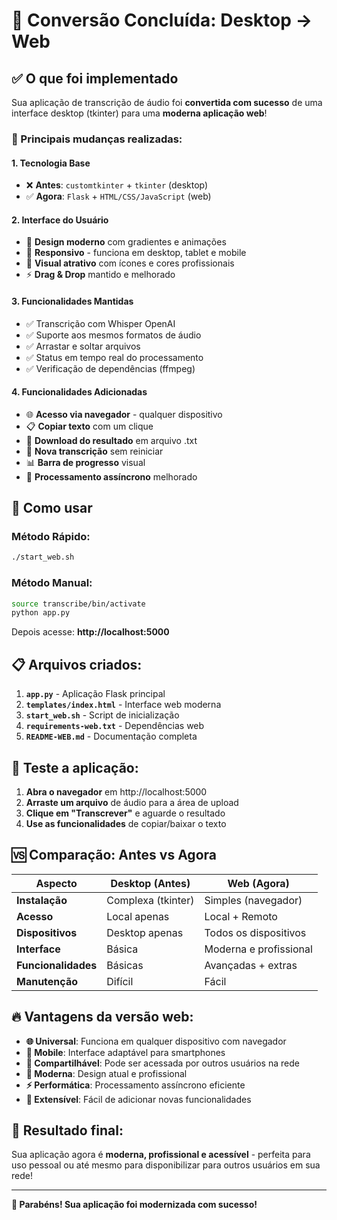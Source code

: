 # 🎉 Conversão Concluída: Desktop → Web

## ✅ O que foi implementado

Sua aplicação de transcrição de áudio foi **convertida com sucesso** de uma interface desktop (tkinter) para uma **moderna aplicação web**!

### 🔄 Principais mudanças realizadas:

#### **1. Tecnologia Base**
- ❌ **Antes**: `customtkinter` + `tkinter` (desktop)
- ✅ **Agora**: `Flask` + `HTML/CSS/JavaScript` (web)

#### **2. Interface do Usuário**
- 🎨 **Design moderno** com gradientes e animações
- 📱 **Responsivo** - funciona em desktop, tablet e mobile
- 🌈 **Visual atrativo** com ícones e cores profissionais
- ⚡ **Drag & Drop** mantido e melhorado

#### **3. Funcionalidades Mantidas**
- ✅ Transcrição com Whisper OpenAI
- ✅ Suporte aos mesmos formatos de áudio
- ✅ Arrastar e soltar arquivos
- ✅ Status em tempo real do processamento
- ✅ Verificação de dependências (ffmpeg)

#### **4. Funcionalidades Adicionadas**
- 🌐 **Acesso via navegador** - qualquer dispositivo
- 📋 **Copiar texto** com um clique
- 💾 **Download do resultado** em arquivo .txt
- 🔄 **Nova transcrição** sem reiniciar
- 📊 **Barra de progresso** visual
- 🎯 **Processamento assíncrono** melhorado

## 🚀 Como usar

### Método Rápido:
```bash
./start_web.sh
```

### Método Manual:
```bash
source transcribe/bin/activate
python app.py
```

Depois acesse: **http://localhost:5000**

## 📋 Arquivos criados:

1. **`app.py`** - Aplicação Flask principal
2. **`templates/index.html`** - Interface web moderna
3. **`start_web.sh`** - Script de inicialização
4. **`requirements-web.txt`** - Dependências web
5. **`README-WEB.md`** - Documentação completa

## 🎯 Teste a aplicação:

1. **Abra o navegador** em http://localhost:5000
2. **Arraste um arquivo** de áudio para a área de upload
3. **Clique em "Transcrever"** e aguarde o resultado
4. **Use as funcionalidades** de copiar/baixar o texto

## 🆚 Comparação: Antes vs Agora

| Aspecto | Desktop (Antes) | Web (Agora) |
|---------|----------------|-------------|
| **Instalação** | Complexa (tkinter) | Simples (navegador) |
| **Acesso** | Local apenas | Local + Remoto |
| **Dispositivos** | Desktop apenas | Todos os dispositivos |
| **Interface** | Básica | Moderna e profissional |
| **Funcionalidades** | Básicas | Avançadas + extras |
| **Manutenção** | Difícil | Fácil |

## 🔥 Vantagens da versão web:

- **🌐 Universal**: Funciona em qualquer dispositivo com navegador
- **📱 Mobile**: Interface adaptável para smartphones
- **🔗 Compartilhável**: Pode ser acessada por outros usuários na rede
- **🎨 Moderna**: Design atual e profissional
- **⚡ Performática**: Processamento assíncrono eficiente
- **🔧 Extensível**: Fácil de adicionar novas funcionalidades

## 🎊 Resultado final:

Sua aplicação agora é **moderna, profissional e acessível** - perfeita para uso pessoal ou até mesmo para disponibilizar para outros usuários em sua rede!

---

**🎉 Parabéns! Sua aplicação foi modernizada com sucesso!**
